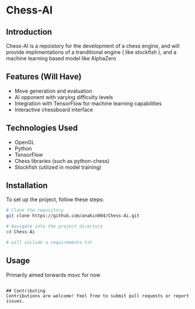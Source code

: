 # Chess-AI

## Introduction
Chess-AI is a repoistory for the development of a chess engine, and will provide implimentations of a tranditional engine ( like stockfish ), and a machine learning based model like AlphaZero

## Features (Will Have)
- Move generation and evaluation
- AI opponent with varying difficulty levels
- Integration with TensorFlow for machine learning capabilities
- Interactive chessboard interface

## Technologies Used
- OpenGL
- Python
- TensorFlow
- Chess libraries (such as python-chess)
- Stockfish (utilized in model training)

## Installation
To set up the project, follow these steps:
```bash
# Clone the repository
git clone https://github.com/anakin004/Chess-Ai.git

# Navigate into the project directory
cd Chess-Ai

# will include a requirements.txt
```

## Usage
Primarily aimed torwards msvc for now
```

## Contributing
Contributions are welcome! Feel free to submit pull requests or report issues.
